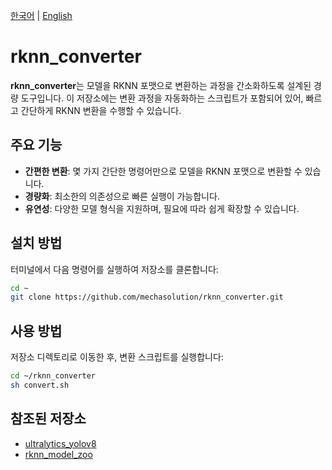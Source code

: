 [한국어](README_KR.md) | [English](README.md)

# rknn_converter

**rknn_converter**는 모델을 RKNN 포맷으로 변환하는 과정을 간소화하도록 설계된 경량 도구입니다. 이 저장소에는 변환 과정을 자동화하는 스크립트가 포함되어 있어, 빠르고 간단하게 RKNN 변환을 수행할 수 있습니다.

## 주요 기능

- **간편한 변환**: 몇 가지 간단한 명령어만으로 모델을 RKNN 포맷으로 변환할 수 있습니다.
- **경량화**: 최소한의 의존성으로 빠른 실행이 가능합니다.
- **유연성**: 다양한 모델 형식을 지원하며, 필요에 따라 쉽게 확장할 수 있습니다.

## 설치 방법

터미널에서 다음 명령어를 실행하여 저장소를 클론합니다:

```bash
cd ~
git clone https://github.com/mechasolution/rknn_converter.git
```

## 사용 방법

저장소 디렉토리로 이동한 후, 변환 스크립트를 실행합니다:

```bash
cd ~/rknn_converter
sh convert.sh
```

## 참조된 저장소

- [ultralytics_yolov8](https://github.com/airockchip/ultralytics_yolov8.git)
- [rknn_model_zoo](https://github.com/airockchip/rknn_model_zoo.git)
